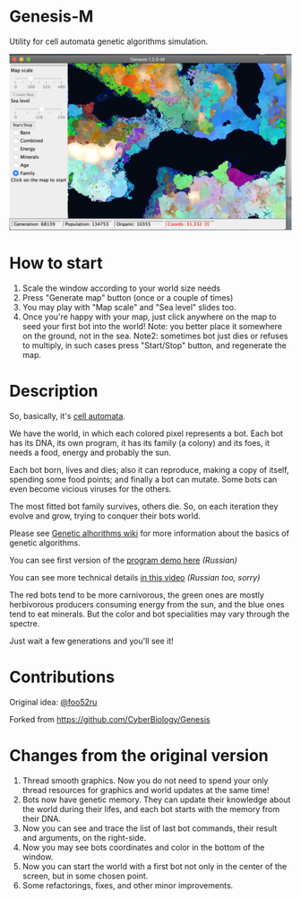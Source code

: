 # Genesis-M

Utility for cell automata genetic algorithms simulation.

<img alt="The World Map" src="https://raw.githubusercontent.com/Abzac/Genesis/master/screenshot1.png">

# How to start 

1. Scale the window according to your world size needs
2. Press "Generate map" button (once or a couple of times)
3. You may play with "Map scale" and "Sea level" slides too.
4. Once you're happy with your map, just click anywhere on the map to seed your first bot into the world!
Note: you better place it somewhere on the ground, not in the sea.
Note2: sometimes bot just dies or refuses to multiply, in such cases press "Start/Stop" button, and regenerate the map.

# Description

So, basically, it's [cell automata](https://en.wikipedia.org/wiki/Cellular_automaton). 

We have the world, in which each colored pixel represents a bot.
Each bot has its DNA, its own program, it has its family (a colony) and its foes, it needs a food, energy and probably the sun.

Each bot born, lives and dies; also it can reproduce, making a copy of itself, spending some food points; and finally a bot can mutate.
Some bots can even become vicious viruses for the others.

The most fitted bot family survives, others die. So, on each iteration they evolve and grow, trying to conquer their bots world.

Please see [Genetic alhorithms wiki](https://en.wikipedia.org/wiki/Genetic_algorithm) for more information about the basics of genetic algorithms.

You can see first version of the [program demo here](https://www.youtube.com/watch?v=PCx228KcOow) _(Russian)_

You can see more technical details [in this video](https://www.youtube.com/watch?v=jXa5IASmlkg) _(Russian too, sorry)_

The red bots tend to be more carnivorous, the green ones are mostly herbivorous producers consuming energy from the sun, and the blue ones tend to eat minerals.
But the color and bot specialities may vary through the spectre.

Just wait a few generations and you'll see it!

# Contributions 

Original idea: [@foo52ru](https://www.youtube.com/channel/UCP1JsJgeNs86oqLGnjfGo9Q)
 
Forked from https://github.com/CyberBiology/Genesis

# Changes from the original version 

1. Thread smooth graphics. Now you do not need to spend your only thread resources for graphics and world updates at the same time!
2. Bots now have genetic memory. They can update their knowledge about the world during their lifes, and each bot starts with the memory from their DNA.
3. Now you can see and trace the list of last bot commands, their result and arguments, on the right-side.
4. Now you may see bots coordinates and color in the bottom of the window.
5. Now you can start the world with a first bot not only in the center of the screen, but in some chosen point.
6. Some refactorings, fixes, and other minor improvements.
